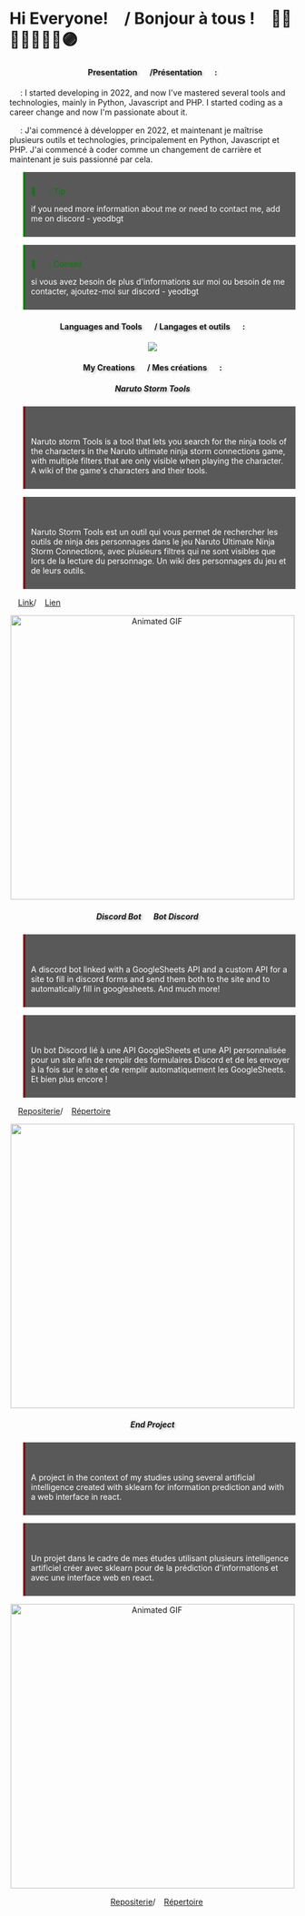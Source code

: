 # Hi Everyone! <img src="https://flagemoji.net/img/flags/usa-flag.png" width="15px"/> / Bonjour à tous ! <img src="https://static-00.iconduck.com/assets.00/flag-france-emoji-2048x1279-3lsn6si4.png" width="15px"/> 🤞🫸🔴🔵🫷🤌🫴🟣

<h4 align="center" style="text-shadow: 2px 2px 4px rgba(0,0,0,0.3);">Presentation <img src="https://flagemoji.net/img/flags/usa-flag.png" width="15px"/> /Présentation <img src="https://static-00.iconduck.com/assets.00/flag-france-emoji-2048x1279-3lsn6si4.png" width="15px"/> :</h4>


<img src="https://flagemoji.net/img/flags/usa-flag.png" width="15px"/> : I started developing in 2022, and now I've mastered several tools and technologies, mainly in Python, Javascript and PHP. I started coding as a career change and now I'm passionate about it.

<img src="https://static-00.iconduck.com/assets.00/flag-france-emoji-2048x1279-3lsn6si4.png" width="15px"/> : J'ai commencé à développer en 2022, et maintenant je maîtrise plusieurs outils et technologies, principalement en Python, Javascript et PHP. J'ai commencé à coder comme un changement de carrière et maintenant je suis passionné par cela.


<blockquote style="background-color: #595959; padding: 10px; border-left: 4px solid green;">

<span style="color:green">🐧 <img src="https://flagemoji.net/img/flags/usa-flag.png" width="15px"/> : Tip </span><br>

<span style="color:white">if you need more information about me or need to contact me, add me on discord - yeodbgt</span>

</blockquote>

<blockquote style="background-color: #595959; padding: 10px; border-left: 4px solid green;">

<span style="color:green">🐧 <img src="https://static-00.iconduck.com/assets.00/flag-france-emoji-2048x1279-3lsn6si4.png" width="15px"/> : Conseil </span><br>

<span style="color:white">si vous avez besoin de plus d'informations sur moi ou besoin de me contacter, ajoutez-moi sur discord - yeodbgt</span>

</blockquote>

<h4 align="center" style="text-shadow: 2px 2px 4px rgba(0,0,0,0.3);">Languages and Tools <img src="https://flagemoji.net/img/flags/usa-flag.png" width="15px"/> / Langages et outils <img src="https://static-00.iconduck.com/assets.00/flag-france-emoji-2048x1279-3lsn6si4.png" width="15px"/> :</h4>

<p align="center">

<a href="https://skillicons.dev">

<img src="https://skillicons.dev/icons?i=git,apple,blender,bootstrap,html,css,discord,discordjs,django,docker,flask,github,js,linux,md,mongodb,mysql,sqlite,nodejs,opencv,ps,php,py,sass,sklearn,tailwind,vscode,react,angular,wordpress" />

</a>

</p>

<h4 align="center" style="text-shadow: 2px 2px 4px rgba(0,0,0,0.3);">My Creations <img src="https://flagemoji.net/img/flags/usa-flag.png" width="15px"/> / Mes créations <img src="https://static-00.iconduck.com/assets.00/flag-france-emoji-2048x1279-3lsn6si4.png" width="15px"/> :</h4>


<h5 align="center" style="text-shadow: 2px 2px 4px rgba(0,0,0,0.3);">Naruto Storm Tools</h5>


<blockquote style="background-color: #595959; padding: 10px; border-left: 4px solid #7e1313;">

<span style="color: #7e1313"> <img src="https://flagemoji.net/img/flags/usa-flag.png" width="15px"/></span><br>

<span style="color:white">Naruto storm Tools is a tool that lets you search for the ninja tools of the characters in the Naruto ultimate ninja storm connections game, with multiple filters that are only visible when playing the character. A wiki of the game's characters and their tools.</span>

</blockquote>

<blockquote style="background-color: #595959; padding: 10px; border-left: 4px solid #7e1313;">

<span style="color: #7e1313"><img src="https://static-00.iconduck.com/assets.00/flag-france-emoji-2048x1279-3lsn6si4.png" width="15px"/></span><br>

<span style="color:white">Naruto Storm Tools est un outil qui vous permet de rechercher les outils de ninja des personnages dans le jeu Naruto Ultimate Ninja Storm Connections, avec plusieurs filtres qui ne sont visibles que lors de la lecture du personnage. Un wiki des personnages du jeu et de leurs outils.</span>

</blockquote>

<img src="https://flagemoji.net/img/flags/usa-flag.png" width="15px"/>[Link](https://narutostormtools.com)/<img src="https://static-00.iconduck.com/assets.00/flag-france-emoji-2048x1279-3lsn6si4.png" width="15px"/>[Lien](https://narutostormtools.com)

<div align="center" style="width: 100%;">

<img src="https://media4.giphy.com/media/v1.Y2lkPTc5MGI3NjExcXY0OWl0emlrcjV2aWMxbmVzYjNlMzEzNnE4eWtrcG04ZXl2aHA1ZiZlcD12MV9pbnRlcm5hbF9naWZfYnlfaWQmY3Q9Zw/EIEWfmguJBQpBaruSo/giphy.gif" width="500px" alt="Animated GIF" style="max-width: 100%; height: auto; display: inline-block ;">

</div>

<h5 align="center" style="text-shadow: 2px 2px 4px rgba(0,0,0,0.3);">Discord Bot <img src="https://flagemoji.net/img/flags/usa-flag.png" width="15px"/> Bot Discord <img src="https://static-00.iconduck.com/assets.00/flag-france-emoji-2048x1279-3lsn6si4.png" width="15px"/></h5>

<blockquote style="background-color: #595959; padding: 10px; border-left: 4px solid #7e1313;">

<span style="color: #7e1313"><img src="https://flagemoji.net/img/flags/usa-flag.png" width="15px"/></span><br>

<span style="color:white">A discord bot linked with a GoogleSheets API and a custom API for a site to fill in discord forms and send them both to the site and to automatically fill in googlesheets. And much more!</span>

</blockquote>

<blockquote style="background-color: #595959; padding: 10px; border-left: 4px solid #7e1313;">

<span style="color: #7e1313"><img src="https://static-00.iconduck.com/assets.00/flag-france-emoji-2048x1279-3lsn6si4.png" width="15px"/></span><br>

<span style="color:white">Un bot Discord lié à une API GoogleSheets et une API personnalisée pour un site afin de remplir des formulaires Discord et de les envoyer à la fois sur le site et de remplir automatiquement les GoogleSheets. Et bien plus encore !</span>

</blockquote>

<img src="https://flagemoji.net/img/flags/usa-flag.png" width="15px"/>[Repositerie](https://github.com/YeoDBGT/DiscordBot)/<img src="https://static-00.iconduck.com/assets.00/flag-france-emoji-2048x1279-3lsn6si4.png" width="15px"/>[Répertoire](https://github.com/YeoDBGT/DiscordBot)

<div align="center" style=";">

<img width="500px" src="https://res.cloudinary.com/jesse-thisdot/image/upload/c_limit,w_2000/f_auto/q_auto/v1624792468/e-603fc45fe6c0b4006873802f/pjqquf3fmruscm79fbat.gif">

</div>

<h5 align="center" style="text-shadow: 2px 2px 4px rgba(0,0,0,0.3);">End Project</h5>


<blockquote style="background-color: #595959; padding: 10px; border-left: 4px solid #7e1313;">

<span style="color: #7e1313"><img src="https://flagemoji.net/img/flags/usa-flag.png" width="15px"/></span><br>

<span style="color:white">A project in the context of my studies using several artificial intelligence created with sklearn for information prediction and with a web interface in react.</span>

</blockquote>

<blockquote style="background-color: #595959; padding: 10px; border-left: 4px solid #7e1313;">

<span style="color: #7e1313"><img src="https://static-00.iconduck.com/assets.00/flag-france-emoji-2048x1279-3lsn6si4.png" width="15px"/></span><br>

<span style="color:white">Un projet dans le cadre de mes études utilisant plusieurs intelligence artificiel créer avec sklearn pour de la prédiction d'informations et avec une interface web en react.</span>

</blockquote>

<div align="center" style="width: 100%;">

<img src="https://i.imgur.com/jFHtPxc.gif" alt="Animated GIF" width="500px" style="max-width: 100%; height: auto; display: inline-block;">

<img src="https://flagemoji.net/img/flags/usa-flag.png" width="15px"/>[Repositerie](https://github.com/YeoDBGT/EndProject)/<img src="https://static-00.iconduck.com/assets.00/flag-france-emoji-2048x1279-3lsn6si4.png" width="15px"/>[Répertoire](https://github.com/YeoDBGT/EndProject)


</div>
